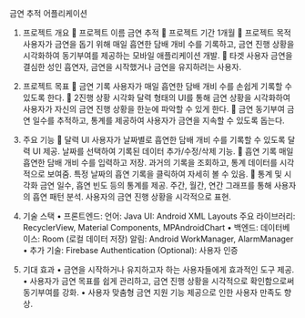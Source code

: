 금연 추적 어플리케이션

1. 프로젝트 개요
	프로젝트 이름
금연 추적
	프로젝트 기간 
1개월
	프로젝트 목적
사용자가 금연을 돕기 위해 매일 흡연한 담배 개비 수를 기록하고, 금연 진행 상황을 시각화하여 
동기부여를 제공하는 모바일 애플리케이션 개발.
	타겟 사용자 
금연을 결심한 성인 흡연자, 금연을 시작했거나 금연을 유지하려는 사용자.

2. 프로젝트 목표
	금연 기록 
사용자가 매일 흡연한 담배 개비 수를 손쉽게 기록할 수 있도록 한다.
	2진행 상황 시각화
달력 형태의 UI를 통해 금연 상황을 시각화하여 사용자가 자신의 금연 진행 상황을 한눈에 파악할 수 있게 한다.
	금연 동기부여
금연 일수를 추적하고, 통계를 제공하여 사용자가 금연을 지속할 수 있도록 돕는다.

3. 주요 기능
	달력 UI
사용자가 날짜별로 흡연한 담배 개비 수를 기록할 수 있도록 달력 UI 제공.
날짜를 선택하여 기록된 데이터 추가/수정/삭제 기능.
	흡연 기록
매일 흡연한 담배 개비 수를 입력하고 저장.
과거의 기록을 조회하고, 통계 데이터를 시각적으로 보여줌.
특정 날짜의 흡연 기록을 클릭하여 자세히 볼 수 있음.
	통계 및 시각화
금연 일수, 흡연 빈도 등의 통계를 제공.
주간, 월간, 연간 그래프를 통해 사용자의 흡연 패턴 분석.
사용자의 금연 진행 상황을 시각적으로 표현.

4. 기술 스택
•	프론트엔드:
언어: Java
UI: Android XML Layouts
주요 라이브러리: RecyclerView, Material Components, MPAndroidChart
•	백엔드:
데이터베이스: Room (로컬 데이터 저장)
알림: Android WorkManager, AlarmManager
•	추가 기술:
Firebase Authentication (Optional): 사용자 인증


5. 기대 효과
•	금연을 시작하거나 유지하고자 하는 사용자들에게 효과적인 도구 제공.
•	사용자가 금연 목표를 쉽게 관리하고, 금연 진행 상황을 시각적으로 확인함으로써 동기부여를 강화.
•	사용자 맞춤형 금연 지원 기능 제공으로 인한 사용자 만족도 향상.
